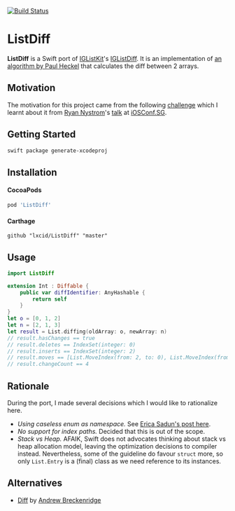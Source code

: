[![Build Status](https://travis-ci.org/lxcid/ListDiff.svg?branch=master)](https://travis-ci.org/lxcid/ListDiff)

# ListDiff

__ListDiff__ is a Swift port of [IGListKit](https://github.com/Instagram/IGListKit)'s [IGListDiff](https://github.com/Instagram/IGListKit/blob/master/Source/IGListDiff.mm).
It is an implementation of [an algorithm by Paul Heckel](http://dl.acm.org/citation.cfm?id=359467&dl=ACM&coll=DL) that calculates the diff between 2 arrays.

## Motivation

The motivation for this project came from the following [challenge](https://github.com/Instagram/IGListKit/issues/76) which I learnt about it from [Ryan Nystrom](https://twitter.com/_ryannystrom)'s [talk](https://engineers.sg/video/scaling-at-large-lessons-learned-rewriting-instagram-s-feed-ios-conf-sg-2016--1218) at [iOSConf.SG](http://iosconf.sg).

## Getting Started

```bash
swift package generate-xcodeproj
```

## Installation

#### CocoaPods

```ruby
pod 'ListDiff'
```

#### Carthage

```ogdl
github "lxcid/ListDiff" "master"
```

## Usage

```swift
import ListDiff

extension Int : Diffable {
    public var diffIdentifier: AnyHashable {
        return self
    }
}
let o = [0, 1, 2]
let n = [2, 1, 3]
let result = List.diffing(oldArray: o, newArray: n)
// result.hasChanges == true
// result.deletes == IndexSet(integer: 0)
// result.inserts == IndexSet(integer: 2)
// result.moves == [List.MoveIndex(from: 2, to: 0), List.MoveIndex(from: 1, to: 1)]
// result.changeCount == 4
```

## Rationale

During the port, I made several decisions which I would like to rationalize here.

- _Using caseless enum as namespace._ See [Erica Sadun's post here](http://ericasadun.com/2016/07/18/dear-erica-no-case-enums/).
- _No support for index paths._ Decided that this is out of the scope.
- _Stack vs Heap._ AFAIK, Swift does not advocates thinking about stack vs heap allocation model, leaving the optimization decisions to compiler instead. Nevertheless, some of the guideline do favour `struct` more, so only `List.Entry` is a (final) class as we need reference to its instances.

## Alternatives

- [Diff](https://github.com/AndrewSB/Diff) by [Andrew Breckenridge](https://github.com/AndrewSB)
